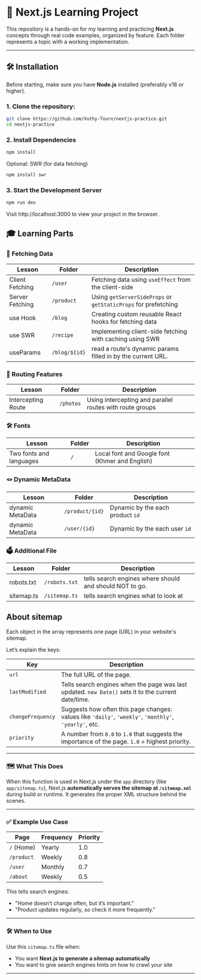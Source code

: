 
# 🚀 Next.js Learning Project

This repository is a hands-on for my learning and practicing **Next.js** concepts through real code examples, organized by feature. Each folder represents a topic with a working implementation.

---

## 🛠️ Installation

Before starting, make sure you have **Node.js** installed (preferably v18 or higher).

### 1. Clone the repository:

```bash
git clone https://github.com/Vuthy-Tourn/nextjs-practice.git
cd nextjs-practice
```
### 2. Install Dependencies
```bash
npm install
```
Optional: SWR (for data fetching)
```bash
npm install swr
```

### 3. Start the Development Server
```bash
npm run dev
```
Visit http://localhost:3000 to view your project in the browser.

## 🎓 Learning Parts
### 📡 Fetching Data
| Lesson          | Folder    | Description                                                    |
| --------------- | --------- | -------------------------------------------------------------- |
| Client Fetching | `/user`    | Fetching data using `useEffect` from the client-side           |
| Server Fetching | `/product` | Using `getServerSideProps` or `getStaticProps` for prefetching |
| use Hook        | `/blog`    | Creating custom reusable React hooks for fetching data         |
| use SWR         | `/recipe`  | Implementing client-side fetching with caching using SWR       |
| useParams         | `/blog/${id}`  | read a route's dynamic params filled in by the current URL. |

### 🧭 Routing Features
| Lesson             | Folder   | Description                                              |
| ------------------ | -------- | -------------------------------------------------------- |
| Intercepting Route | `/photos` | Using intercepting and parallel routes with route groups |


### 🛠️ Fonts
| Lesson             | Folder   | Description                                              |
| ------------------ | -------- | -------------------------------------------------------- |
| Two fonts and languages| `/`      | Local font and Google font (Khmer and English)       |

### 🪢 Dynamic MetaData
| Lesson             | Folder   | Description                                              |
| ------------------ | -------- | -------------------------------------------------------- |
| dynamic MetaData   | `/product/{id}`| Dynamic by the each product `id`                   |
| dynamic MetaData   | `/user/{id}`| Dynamic by the each user `id`                   |

### 🗳️ Additional File
| Lesson             | Folder   | Description                                              |
| ------------------ | -------- | -------------------------------------------------------- |
| robots.txt   | `/robots.txt`| tells search engines where should and should NOT to go.    |
| sitemap.ts   | `/sitemap.ts`| tells search engines what to look at                   |

## About sitemap

Each object in the array represents one page (URL) in your website's sitemap.

Let’s explain the keys:

| Key              | Description |
|------------------|-------------|
| `url`            | The full URL of the page. |
| `lastModified`   | Tells search engines when the page was last updated. `new Date()` sets it to the current date/time. |
| `changeFrequency`| Suggests how often this page changes: values like `'daily'`, `'weekly'`, `'monthly'`, `'yearly'`, etc. |
| `priority`       | A number from `0.0` to `1.0` that suggests the importance of the page. `1.0` = highest priority. |

---

### 🗺️ What This Does

When this function is used in Next.js under the `app` directory (like `app/sitemap.ts`), Next.js **automatically serves the sitemap at `/sitemap.xml`** during build or runtime. It generates the proper XML structure behind the scenes.

---

### ✅ Example Use Case

| Page            | Frequency | Priority |
|-----------------|-----------|----------|
| `/` (Home)      | Yearly    | 1.0      |
| `/product`        | Weekly   | 0.8      |
| `/user`         | Monthly    | 0.7      |
| `/about`         | Weekly    | 0.5      |

This tells search engines:
- "Home doesn’t change often, but it’s important."
- "Product updates regularly, so check it more frequently."

---

### 🛠️ When to Use

Use this `sitemap.ts` file when:
- You want **Next.js to generate a sitemap automatically**
- You want to give search engines hints on how to crawl your site

---
